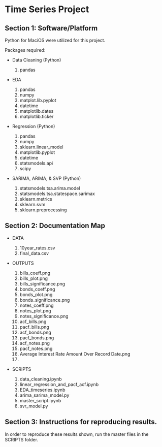 # Time Series Project

## Section 1: Software/Platform
Python for MaciOS were utilized for this project. 

Packages required: 
- Data Cleaning (Python)
   1. pandas

- EDA
   1. pandas
   2. numpy
   3. matplot.lib.pyplot
   4. datetime
   5. matplotlib.dates
   6. matplotlib.ticker

- Regression (Python)
   1. pandas
   2. numpy
   3. sklearn.linear_model
   4. matplotlib.pyplot
   5. datetime
   6. statsmodels.api
   7. scipy
      
- SARIMA, ARIMA, & SVP (Python)
   1. statsmodels.tsa.arima.model
   2. statsmodels.tsa.statespace.sarimax
   3. sklearn.metrics
   4. sklearn.svm
   5. sklearn.preprocessing

## Section 2: Documentation Map
- DATA
   1. 10year_rates.csv
   2. final_data.csv

- OUTPUTS
   1. bills_coeff.png
   2. bills_plot.png
   3. bills_significance.png
   4. bonds_coeff.png
   5. bonds_plot.png
   6. bonds_significance.png
   7. notes_coeff.png
   8. notes_plot.png
   9. notes_significance.png
   10. acf_bills.png
   11. pacf_bills.png
   12. acf_bonds.png
   13. pacf_bonds.png
   14. acf_notes.png
   15. pacf_notes.png
   16. Average Interest Rate Amount Over Record Date.png
   17. 
   
- SCRIPTS
   1. data_cleaning.ipynb
   2. linear_regression_and_pacf_acf.ipynb
   3. EDA_timeseries.ipynb
   4. arima_sarima_model.py
   5. master_script.ipynb
   6. svr_model.py
  
## Section 3: Instructions for reproducing results. 
In order to reproduce these results shown, run the master files in the SCRIPTS folder. 
